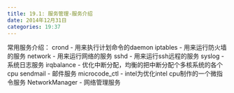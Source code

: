 ```yaml
---
title: 19.1: 服务管理-服务介绍
date: 2014年12月31日
categories: 19:37
---
```

 
常用服务介绍：
crond - 用来执行计划命令的daemon
iptables - 用来运行防火墙的服务
network - 用来运行网络的服务
sshd - 用来运行ssh远程的服务
syslog - 系统日志服务
irqbalance - 优化中断分配，均衡的把中断分配个多核系统的各个cpu
sendmail - 邮件服务
microcode_ctl - intel为优化intel cpu制作的一个微指令服务
NetworkManager - 网络管理服务
